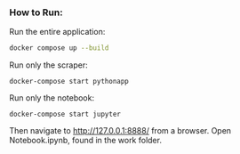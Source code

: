 ### How to Run:

Run the entire application:
```bash
docker compose up --build
```

Run only the scraper:
```
docker-compose start pythonapp
```

Run only the notebook:
```
docker-compose start jupyter

```
Then navigate to http://127.0.0.1:8888/ from a browser.
Open Notebook.ipynb, found in the work folder.